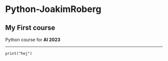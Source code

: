 # Python-JoakimRoberg

## My First course

Python course for **AI 2023**

---

````
print("hej")

````
